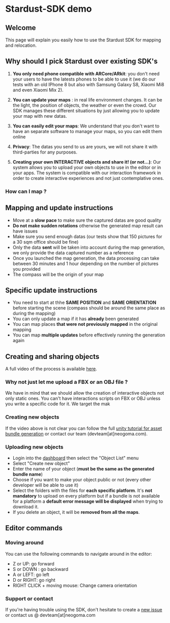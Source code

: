 # Stardust-SDK demo

## Welcome

This page will explain you easily how to use the Stardust SDK for mapping and relocation.

## Why should I pick Stardust over existing SDK's

1. **You only need phone compatible with ARCore/ARkit**: you don't need your users to have the latests phones to be able to use it (we do our tests with an old IPhone 8 but also with Samsung Galaxy S8, Xiaomi Mi8 and even Xiaomi Mix 2).

2. **You can update your maps** : in real life environment changes. It can be the light, the position of objects, the weather or even the crowd. Our SDK manages these different situations by just allowing you to update your map with new datas.

3. **You can easily edit your maps**: We understand that you don't want to have an separate software to manage your maps, so you can edit them online

4. **Privacy**: The datas you send to us are yours, we will not share it with third-parties for any purposes.

5. **Creating your own INTERACTIVE objects and share it! (or not...)**: Our system allows you to upload your own objects to use in the editor or in your apps. The system is compatible with our interaction framework in order to create interactive experiences and not just contemplative ones.

### How can I map ?

## Mapping and update instructions

- Move at a **slow pace** to make sure the captured datas are good quality
- **Do not make sudden rotations** otherwise the generated map result can have issues
- Make sure you send enough datas (our tests show that 150 pictures for a 30 sqm office should be fine)
- Only the data **sent** will be taken into account during the map generation, we only provide the data captured number as a reference
- Once you launched the map generation, the data processing can take between 30 minutes and 1 hour depending on the number of pictures you provided
- The compass will be the origin of your map

## Specific update instructions


- You need to start at thhe **SAME POSITION** and **SAME ORIENTATION** before starting the scene (compass should be around the same place as during the mapping)
- You can only update a map if it has **already** been generated
- You can map places **that were not previously mapped** in the original mapping
- You can map **multiple updates** before effectively running the generation again

## Creating and sharing objects


A full video of the process is available [here](https://www.youtube.com/watch?v=TRg6cKWQMqI).

### Why not just let me upload a FBX or an OBJ file ?

We have in mind that we should allow the creation of interactive objects not only static ones. You can't have interactions scripts on FBX or OBJ unless you write a specific code for it. We target the mak

### Creating new objects

If the video above is not clear you can follow the full [unity tutorial for asset bundle generation](https://docs.unity3d.com/Manual/AssetBundles-Browser.html) or contact our team (devteam[at]neogoma.com).

### Uploading new objects

- Login into the [dashboard](https://stardust.neogoma.com) then select the "Object List" menu
- Select "Create new object"
- Enter the name of your object (**must be the same as the generated bundle name**)
- Choose if you want to make your object public or not (every other developer will be able to use it)
- Select the folders with the files for **each specific platform**. It's **not mandatory** to upload on every platform but if a bundle is not available for a platform a **default error message will be displayed** when trying to download it.
- If you delete an object, it will be **removed from all the maps**.


## Editor commands

### Moving around

You can use the following commands to navigate around in the editor:
- Z or UP: go forward
- S or DOWN : go backward
- A or LEFT: go left
- D or RIGHT: go right
- RIGHT CLICK + moving mouse: Change camera orientation

### Support or contact

If you're having trouble using the SDK, don't hesitate to create a [new issue](https://github.com/Neogoma/stardust-SDK/issues/new/choose) or contact us @ devteam[at]neogoma.com
